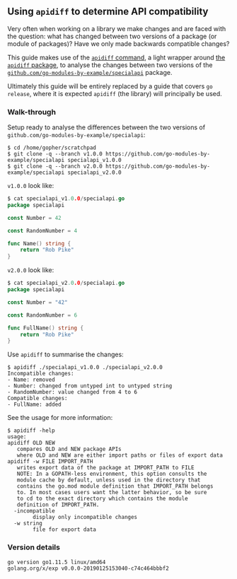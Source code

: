 <!-- __JSON: gobin -m -run myitcv.io/cmd/egrunner script.sh # LONG ONLINE

## Using `apidiff` to determine API compatibility

Very often when working on a library we make changes and are faced with the question: what has changed between two
versions of a package (or module of packages)? Have we only made backwards compatible changes?

This guide makes use of the [`apidiff` command](https://godoc.org/golang.org/x/exp/cmd/apidiff), a light wrapper around
[the `apidiff` package](https://godoc.org/golang.org/x/exp/apidiff), to analyse the changes between two versions of the
[`{{PrintOut "specialapi package"}}`]({{PrintOut "specialapi repo"}}) package.

Ultimately this guide will be entirely replaced by a guide that covers `go release`, where it is expected `apidiff` (the
library) will principally be used.

### Walk-through

Setup ready to analyse the differences between the two versions of `{{PrintOut "specialapi package"}}`:

```
{{PrintBlock "setup" -}}
```

`v1.0.0` look like:

```go
{{PrintBlockOut "v1.0.0" -}}
```

`v2.0.0` look like:

```go
{{PrintBlockOut "v2.0.0" -}}
```

Use `apidiff` to summarise the changes:

```
{{PrintBlock "changes" -}}
```

See the usage for more information:

```
{{PrintBlock "help" -}}
```

### Version details

```
{{PrintBlockOut "version details" -}}
```

-->

## Using `apidiff` to determine API compatibility

Very often when working on a library we make changes and are faced with the question: what has changed between two
versions of a package (or module of packages)? Have we only made backwards compatible changes?

This guide makes use of the [`apidiff` command](https://godoc.org/golang.org/x/exp/cmd/apidiff), a light wrapper around
[the `apidiff` package](https://godoc.org/golang.org/x/exp/apidiff), to analyse the changes between two versions of the
[`github.com/go-modules-by-example/specialapi`](https://github.com/go-modules-by-example/specialapi) package.

Ultimately this guide will be entirely replaced by a guide that covers `go release`, where it is expected `apidiff` (the
library) will principally be used.

### Walk-through

Setup ready to analyse the differences between the two versions of `github.com/go-modules-by-example/specialapi`:

```
$ cd /home/gopher/scratchpad
$ git clone -q --branch v1.0.0 https://github.com/go-modules-by-example/specialapi specialapi_v1.0.0
$ git clone -q --branch v2.0.0 https://github.com/go-modules-by-example/specialapi specialapi_v2.0.0
```

`v1.0.0` look like:

```go
$ cat specialapi_v1.0.0/specialapi.go
package specialapi

const Number = 42

const RandomNumber = 4

func Name() string {
	return "Rob Pike"
}
```

`v2.0.0` look like:

```go
$ cat specialapi_v2.0.0/specialapi.go
package specialapi

const Number = "42"

const RandomNumber = 6

func FullName() string {
	return "Rob Pike"
}
```

Use `apidiff` to summarise the changes:

```
$ apidiff ./specialapi_v1.0.0 ./specialapi_v2.0.0
Incompatible changes:
- Name: removed
- Number: changed from untyped int to untyped string
- RandomNumber: value changed from 4 to 6
Compatible changes:
- FullName: added
```

See the usage for more information:

```
$ apidiff -help
usage:
apidiff OLD NEW
   compares OLD and NEW package APIs
   where OLD and NEW are either import paths or files of export data
apidiff -w FILE IMPORT_PATH
   writes export data of the package at IMPORT_PATH to FILE
   NOTE: In a GOPATH-less environment, this option consults the
   module cache by default, unless used in the directory that
   contains the go.mod module definition that IMPORT_PATH belongs
   to. In most cases users want the latter behavior, so be sure
   to cd to the exact directory which contains the module
   definition of IMPORT_PATH.
  -incompatible
    	display only incompatible changes
  -w string
    	file for export data
```

### Version details

```
go version go1.11.5 linux/amd64
golang.org/x/exp v0.0.0-20190125153040-c74c464bbbf2
```

<!-- END -->
